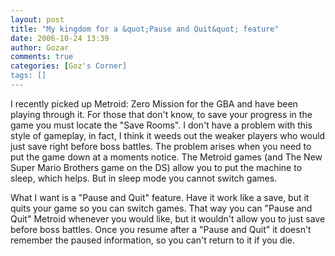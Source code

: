 ```yaml
---
layout: post
title: "My kingdom for a &quot;Pause and Quit&quot; feature"
date: 2006-10-24 13:39
author: Gozar
comments: true
categories: [Goz's Corner]
tags: []
---
```

I recently picked up Metroid: Zero Mission for the GBA and have been playing through it. For those that don't know,  to save your progress in the game you must locate the "Save Rooms". I don't have a problem with this style of gameplay, in fact, I think it weeds out the weaker players who would just save right before boss battles. The problem arises when you need to put the game down at a moments notice. The Metroid games (and The New Super Mario Brothers game on the DS) allow you to put the machine to sleep, which helps. But in sleep mode you cannot switch games.<p></p>What I want is a "Pause and Quit" feature. Have it work like a save, but it quits your game so you can switch games. That way you can "Pause and Quit" Metroid whenever you would like, but it wouldn't allow you to just save before boss battles. Once you resume after a "Pause and Quit" it doesn't remember the paused information, so you can't return to it if you die.<br>
